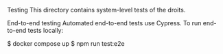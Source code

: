 Testing
This directory contains system-level tests of the droits. 

End-to-end testing
Automated end-to-end tests use Cypress.
To run end-to-end tests locally:

$ docker compose up
$ npm run test:e2e